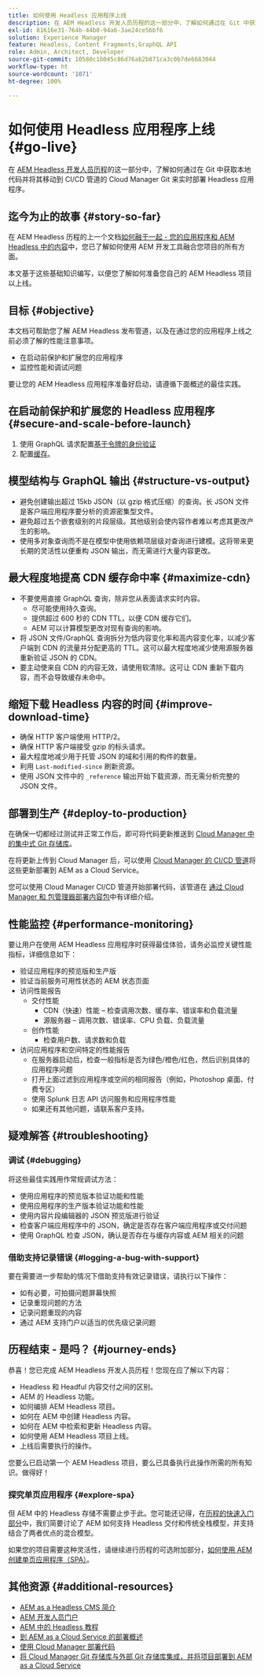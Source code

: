 ```yaml
---
title: 如何使用 Headless 应用程序上线
description: 在 AEM Headless 开发人员历程的这一部分中，了解如何通过在 Git 中获取本地代码并将其移动到 CI/CD 管道的 Cloud Manager Git 来实时部署 Headless 应用程序。
exl-id: 81616e31-764b-44b0-94a6-3ae24ce56bf6
solution: Experience Manager
feature: Headless, Content Fragments,GraphQL API
role: Admin, Architect, Developer
source-git-commit: 10580c1b045c86d76ab2b871ca3c0b7de6683044
workflow-type: ht
source-wordcount: '1071'
ht-degree: 100%

---
```


# 如何使用 Headless 应用程序上线 {#go-live}

在 [AEM Headless 开发人员历程](overview.md)的这一部分中，了解如何通过在 Git 中获取本地代码并将其移动到 CI/CD 管道的 Cloud Manager Git 来实时部署 Headless 应用程序。

## 迄今为止的故事 {#story-so-far}

在 AEM Headless 历程的上一个文档[如何融于一起 - 您的应用程序和 AEM Headless 中的内容](put-it-all-together.md)中，您已了解如何使用 AEM 开发工具融合您项目的所有方面。

本文基于这些基础知识编写，以便您了解如何准备您自己的 AEM Headless 项目以上线。

## 目标 {#objective}

本文档可帮助您了解 AEM Headless 发布管道，以及在通过您的应用程序上线之前必须了解的性能注意事项。

* 在启动前保护和扩展您的应用程序
* 监控性能和调试问题

<!-- Alexandru: this is a bit redundant, to review again later

## Prepare your AEM Headless Application for Go-Live {#prepare-your-aem-headless-application-for-golive}

-->
要让您的 AEM Headless 应用程序准备好启动，请遵循下面概述的最佳实践。

## 在启动前保护和扩展您的 Headless 应用程序 {#secure-and-scale-before-launch}

1. 使用 GraphQL 请求配置[基于令牌的身份验证](/help/headless/security/authentication.md)
1. 配置[缓存](/help/implementing/dispatcher/caching.md)。

## 模型结构与 GraphQL 输出 {#structure-vs-output}

* 避免创建输出超过 15kb JSON（以 gzip 格式压缩）的查询。长 JSON 文件是客户端应用程序要分析的资源密集型文件。
* 避免超过五个嵌套级别的片段层级。其他级别会使内容作者难以考虑其更改产生的影响。
* 使用多对象查询而不是在模型中使用依赖项层级对查询进行建模。这将带来更长期的灵活性以便重构 JSON 输出，而无需进行大量内容更改。

## 最大程度地提高 CDN 缓存命中率 {#maximize-cdn}

* 不要使用直接 GraphQL 查询，除非您从表面请求实时内容。
   * 尽可能使用持久查询。
   * 提供超过 600 秒的 CDN TTL，以便 CDN 缓存它们。
   * AEM 可以计算模型更改对现有查询的影响。
* 将 JSON 文件/GraphQL 查询拆分为低内容变化率和高内容变化率，以减少客户端到 CDN 的流量并分配更高的 TTL。这可以最大程度地减少使用源服务器重新验证 JSON 的 CDN。
* 要主动使来自 CDN 的内容无效，请使用软清除。这可让 CDN 重新下载内容，而不会导致缓存未命中。

## 缩短下载 Headless 内容的时间 {#improve-download-time}

* 确保 HTTP 客户端使用 HTTP/2。
* 确保 HTTP 客户端接受 gzip 的标头请求。
* 最大程度地减少用于托管 JSON 的域和引用的构件的数量。
* 利用 `Last-modified-since` 刷新资源。
* 使用 JSON 文件中的 `_reference` 输出开始下载资源，而无需分析完整的 JSON 文件。

## 部署到生产 {#deploy-to-production}

在确保一切都经过测试并正常工作后，即可将代码更新推送到 [Cloud Manager 中的集中式 Git 存储库](https://experienceleague.adobe.com/docs/experience-manager-cloud-manager/using/managing-code/setup-cloud-manager-git-integration.html?lang=zh-Hans)。

在将更新上传到 Cloud Manager 后，可以使用 [Cloud Manager 的 CI/CD 管道](https://experienceleague.adobe.com/docs/experience-manager-cloud-manager/using/how-to-use/deploying-code.html?lang=zh-Hans)将这些更新部署到 AEM as a Cloud Service。

您可以使用 Cloud Manager CI/CD 管道开始部署代码，该管道在 [通过 Cloud Manager 和 包管理器部署内容包](/help/implementing/deploying/overview.md)中有详细介绍。

## 性能监控 {#performance-monitoring}

要让用户在使用 AEM Headless 应用程序时获得最佳体验，请务必监控关键性能指标，详细信息如下：

* 验证应用程序的预览版和生产版
* 验证当前服务可用性状态的 AEM 状态页面
* 访问性能报告
   * 交付性能
      * CDN（快速）性能 – 检查调用次数、缓存率、错误率和负载流量
      * 源服务器 – 调用次数、错误率、CPU 负载、负载流量
   * 创作性能
      * 检查用户数、请求数和负载
* 访问应用程序和空间特定的性能报告
   * 在服务器启动后，检查一般指标是否为绿色/橙色/红色，然后识别具体的应用程序问题
   * 打开上面过滤到应用程序或空间的相同报告（例如，Photoshop 桌面、付费专区）
   * 使用 Splunk 日志 API 访问服务和应用程序性能
   * 如果还有其他问题，请联系客户支持。

## 疑难解答 {#troubleshooting}

### 调试 {#debugging}

将这些最佳实践用作常规调试方法：

* 使用应用程序的预览版本验证功能和性能
* 使用应用程序的生产版本验证功能和性能
* 使用内容片段编辑器的 JSON 预览版进行验证
* 检查客户端应用程序中的 JSON，确定是否存在客户端应用程序或交付问题
* 使用 GraphQL 检查 JSON，确认是否存在与缓存内容或 AEM 相关的问题

### 借助支持记录错误 {#logging-a-bug-with-support}

要在需要进一步帮助的情况下借助支持有效记录错误，请执行以下操作：

* 如有必要，可拍摄问题屏幕快照
* 记录重现问题的方法
* 记录问题重现的内容
* 通过 AEM 支持门户以适当的优先级记录问题

## 历程结束 - 是吗？ {#journey-ends}

恭喜！您已完成 AEM Headless 开发人员历程！您现在应了解以下内容：

* Headless 和 Headful 内容交付之间的区别。
* AEM 的 Headless 功能。
* 如何编排 AEM Headless 项目。
* 如何在 AEM 中创建 Headless 内容。
* 如何在 AEM 中检索和更新 Headless 内容。
* 如何使用 AEM Headless 项目上线。
* 上线后需要执行的操作。

您要么已启动第一个 AEM Headless 项目，要么已具备执行此操作所需的所有知识。做得好！

### 探究单页应用程序 {#explore-spa}

但 AEM 中的 Headless 存储不需要止步于此。您可能还记得，在[历程的快速入门部分](getting-started.md#integration-levels)中，我们简要讨论了 AEM 如何支持 Headless 交付和传统全栈模型，并支持结合了两者优点的混合模型。

如果您的项目需要这种灵活性，请继续进行历程的可选附加部分，[如何使用 AEM 创建单页应用程序（SPA）](create-spa.md)。

## 其他资源 {#additional-resources}

* [AEM as a Headless CMS 简介](/help/headless/introduction.md)
* [AEM 开发人员门户](https://experienceleague.adobe.com/landing/experience-manager/Headless/developer.html?lang=zh-hans)
* [AEM 中的 Headless 教程](https://experienceleague.adobe.com/docs/experience-manager-learn/getting-started-with-aem-Headless/overview.html?lang=zh-hans)
* [到 AEM as a Cloud Service 的部署概述](/help/implementing/deploying/overview.md)
* [使用 Cloud Manager 部署代码](https://experienceleague.adobe.com/docs/experience-manager-cloud-manager/using/how-to-use/deploying-code.html?lang=zh-Hans)
* [将 Cloud Manager Git 存储库与外部 Git 存储库集成，并将项目部署到 AEM as a Cloud Service](https://experienceleague.adobe.com/docs/experience-manager-learn/cloud-service/cloud-manager/devops/deploy-code.html?lang=zh-hans)
